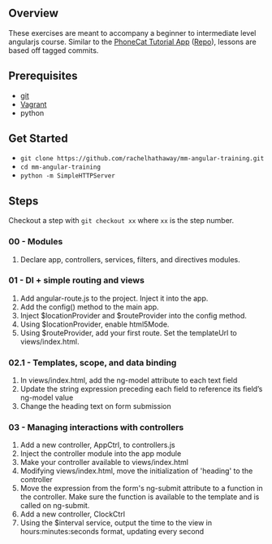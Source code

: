 ## Overview

These exercises are meant to accompany a beginner to intermediate level angularjs course. Similar to the [PhoneCat Tutorial App](https://docs.angularjs.org/tutorial) ([Repo](https://github.com/angular/angular-phonecat)), lessons are based off tagged commits. 

## Prerequisites
- [git](http://git-scm.com/)
- [Vagrant](http://vagrantup.com/)
- python

## Get Started
- `git clone https://github.com/rachelhathaway/mm-angular-training.git`
- `cd mm-angular-training`
- `python -m SimpleHTTPServer`

## Steps
Checkout a step with `git checkout xx` where `xx` is the step number.

### 00 - Modules
1. Declare app, controllers, services, filters, and directives modules.

### 01 - DI + simple routing and views
1. Add angular-route.js to the project. Inject it into the app.
2. Add the config() method to the main app.
3. Inject $locationProvider and $routeProvider into the config method.
4. Using $locationProvider, enable html5Mode.
5. Using $routeProvider, add your first route. Set the templateUrl to views/index.html.

### 02.1 - Templates, scope, and data binding
1. In views/index.html, add the ng-model attribute to each text field
2. Update the string expression preceding each field to reference its field’s ng-model value
3. Change the heading text on form submission

### 03 - Managing interactions with controllers
1. Add a new controller, AppCtrl, to controllers.js
2. Inject the controller module into the app module
3. Make your controller available to views/index.html
4. Modifying views/index.html, move the initialization of 'heading' to the controller
5. Move the expression from the form's ng-submit attribute to a function in the controller. Make sure the function is available to the template and is called on ng-submit.
6. Add a new controller, ClockCtrl
7. Using the $interval service, output the time to the view in hours:minutes:seconds format, updating every second

